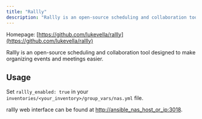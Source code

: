 ```yaml
---
title: "Rallly"
description: "Rallly is an open-source scheduling and collaboration tool designed to make organizing events and meetings easier."
---
```


Homepage: [https://github.com/lukevella/rallly](https://github.com/lukevella/rallly)

Rallly is an open-source scheduling and collaboration tool designed to make organizing events and meetings easier.

## Usage

Set `rallly_enabled: true` in your `inventories/<your_inventory>/group_vars/nas.yml` file.

rallly web interface can be found at [http://ansible_nas_host_or_ip:3018](http://ansible_nas_host_or_ip:3018).
